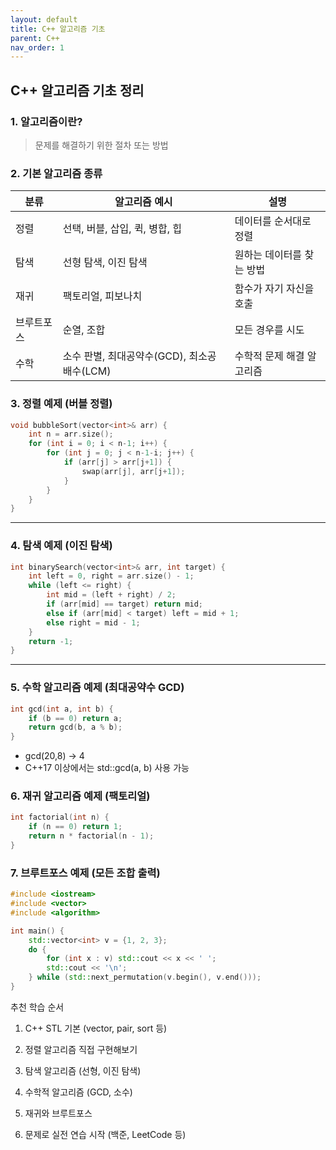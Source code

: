 ```yaml
---
layout: default
title: C++ 알고리즘 기초
parent: C++
nav_order: 1
---
```


## C++ 알고리즘 기초 정리

### 1. 알고리즘이란?
> 문제를 해결하기 위한 절차 또는 방법

### 2. 기본 알고리즘 종류

| 분류       | 알고리즘 예시                            | 설명                         |
|------------|------------------------------------------|------------------------------|
| 정렬       | 선택, 버블, 삽입, 퀵, 병합, 힙           | 데이터를 순서대로 정렬       |
| 탐색       | 선형 탐색, 이진 탐색                     | 원하는 데이터를 찾는 방법    |
| 재귀       | 팩토리얼, 피보나치                       | 함수가 자기 자신을 호출     |
| 브루트포스 | 순열, 조합                               | 모든 경우를 시도             |
| 수학       | 소수 판별, 최대공약수(GCD), 최소공배수(LCM) | 수학적 문제 해결 알고리즘    |


### 3.  정렬 예제 (버블 정렬)
```cpp
void bubbleSort(vector<int>& arr) {
    int n = arr.size();
    for (int i = 0; i < n-1; i++) {
        for (int j = 0; j < n-1-i; j++) {
            if (arr[j] > arr[j+1]) {
                swap(arr[j], arr[j+1]);
            }
        }
    }
}
```
---
### 4.  탐색 예제 (이진 탐색)
```cpp
int binarySearch(vector<int>& arr, int target) {
    int left = 0, right = arr.size() - 1;
    while (left <= right) {
        int mid = (left + right) / 2;
        if (arr[mid] == target) return mid;
        else if (arr[mid] < target) left = mid + 1;
        else right = mid - 1;
    }
    return -1;
}
```
---
### 5.  수학 알고리즘 예제 (최대공약수 GCD)
```cpp
int gcd(int a, int b) {
    if (b == 0) return a;
    return gcd(b, a % b);
}
```
* gcd(20,8) -> 4
* C++17 이상에서는 std::gcd(a, b) 사용 가능

### 6.  재귀 알고리즘 예제 (팩토리얼)
```cpp
int factorial(int n) {
    if (n == 0) return 1;
    return n * factorial(n - 1);
}
```

### 7.  브루트포스 예제 (모든 조합 출력)
```cpp
#include <iostream>
#include <vector>
#include <algorithm>

int main() {
    std::vector<int> v = {1, 2, 3};
    do {
        for (int x : v) std::cout << x << ' ';
        std::cout << '\n';
    } while (std::next_permutation(v.begin(), v.end()));
}
```

 추천 학습 순서
1.  C++ STL 기본 (vector, pair, sort 등)

2.  정렬 알고리즘 직접 구현해보기

3.  탐색 알고리즘 (선형, 이진 탐색)

4.  수학적 알고리즘 (GCD, 소수)

5.  재귀와 브루트포스

6.  문제로 실전 연습 시작 (백준, LeetCode 등)

